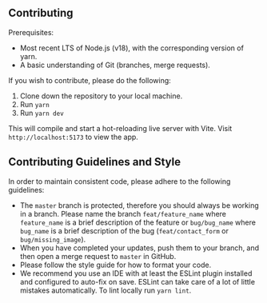 ## Contributing

Prerequisites:
- Most recent LTS of Node.js (v18), with the corresponding version of yarn.
- A basic understanding of Git (branches, merge requests).

If you wish to contribute, please do the following:

1. Clone down the repository to your local machine.
2. Run `yarn`
3. Run `yarn dev`

This will compile  and start a hot-reloading live server with Vite. Visit `http://localhost:5173` to view the app.

## Contributing Guidelines and Style

In order to maintain consistent code, please adhere to the following guidelines:

- The `master` branch is protected, therefore you should always be working in a branch. Please name the branch `feat/feature_name` where `feature_name` is a brief description of the feature or `bug/bug_name` where `bug_name` is a brief description of the bug (`feat/contact_form` or `bug/missing_image`). 
- When you have completed your updates, push them to your branch, and then open a merge request to `master` in GitHub.
- Please follow the style guide for how to format your code.
- We recommend you use an IDE with at least the ESLint plugin installed and configured to auto-fix on save. ESLint can take care of a lot of little mistakes automatically. To lint locally run `yarn lint`.
